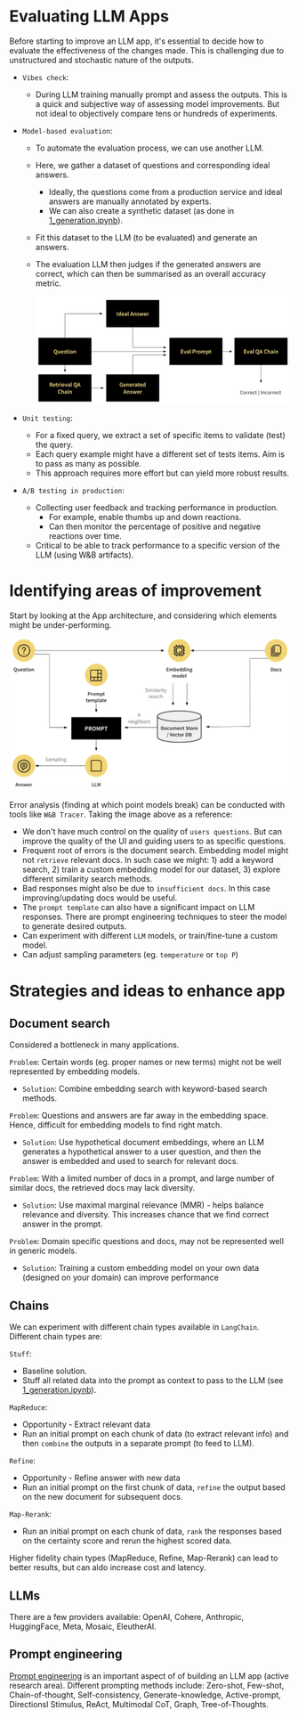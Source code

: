 
# Evaluating LLM Apps
Before starting to improve an LLM app, it's essential to decide how to evaluate the effectiveness of the changes made. This is challenging due to unstructured and stochastic nature of the outputs.

* `Vibes check`: 
  * During LLM training manually prompt and assess the outputs. This is a quick and subjective way of assessing model improvements. But not ideal to objectively compare tens or hundreds of experiments. 

* `Model-based evaluation`: 
  * To automate the evaluation process, we can use another LLM. 
  * Here, we gather a dataset of questions and corresponding ideal answers. 
    * Ideally, the questions come from a production service and ideal answers are manually annotated by experts.
    * We can also create a synthetic dataset (as done in [1_generation.ipynb](/notebooks/1_generation.ipynb)).
  * Fit this dataset to the LLM (to be evaluated) and generate an answers.
  * The evaluation LLM then judges if the generated answers are correct, which can then be summarised as an overall accuracy metric.

    ![LLM model-based evaluation](../images/evaluation_model-based.png)

* `Unit testing`:
  * For a fixed query, we extract a set of specific items to validate (test) the query. 
  * Each query example might have a different set of tests items. Aim is to pass as many as possible.
  * This approach requires more effort but can yield more robust results.

* `A/B testing in production`:
  * Collecting user feedback and tracking performance in production. 
    * For example, enable thumbs up and down reactions.
    * Can then monitor the percentage of positive and negative reactions over time.
  * Critical to be able to track performance to a specific version of the LLM (using W&B artifacts).


# Identifying areas of improvement

Start by looking at the App architecture, and considering which elements might be under-performing. 

![Image of app architecture with vector database](/images/app_architecture.png)

Error analysis (finding at which point models break) can be conducted with tools like `W&B Tracer`. Taking the image above as a reference:
* We don't have much control on the quality of `users questions`. But can improve the quality of the UI and guiding users to as specific questions.
* Frequent root of errors is the document search. Embedding model might not `retrieve` relevant docs. In such case we might: 1) add a keyword search, 2) train a custom embedding model for our dataset, 3) explore different similarity search methods.
* Bad responses might also be due to `insufficient docs`. In this case improving/updating docs would be useful.
* The `prompt template` can also have a significant impact on LLM responses. There are prompt engineering techniques to steer the model to generate desired outputs.
* Can experiment with different `LLM` models, or train/fine-tune a custom model.
* Can adjust sampling parameters (eg. `temperature` or `top P`)


# Strategies and ideas to enhance app

## Document search

Considered a bottleneck in many applications. 

`Problem`: Certain words (eg. proper names or new terms) might not be well represented by embedding models.
* `Solution`: Combine embedding search with keyword-based search methods.

`Problem`: Questions and answers are far away in the embedding space. Hence, difficult for embedding models to find right match.
* `Solution`: Use hypothetical document embeddings, where an LLM generates a hypothetical answer to a user question, and then the answer is embedded and used to search for relevant docs.

`Problem`: With a limited number of docs in a prompt, and large number of similar docs, the retrieved docs may lack diversity.
* `Solution`: Use maximal marginal relevance (MMR) - helps balance relevance and diversity. This increases chance that we find correct answer in the prompt.

`Problem`: Domain specific questions and docs, may not be represented well in generic models.
* `Solution`: Training a custom embedding model on your own data (designed on your domain) can improve performance


## Chains

We can experiment with different chain types available in `LangChain`. Different chain types are:

`Stuff`:
* Baseline solution.
* Stuff all related data into the prompt as context to pass to the LLM (see [1_generation.ipynb](../notebooks/1_generation.ipynb)).

`MapReduce`:
* Opportunity - Extract relevant data 
* Run an initial prompt on each chunk of data (to extract relevant info) and then `combine` the outputs in a separate prompt (to feed to LLM).

`Refine`:
* Opportunity - Refine answer with new data
* Run an initial prompt on the first chunk of data, `refine` the output based on the new document for subsequent docs.

`Map-Rerank`:
* Run an initial prompt on each chunk of data, `rank` the responses based on the certainty score and rerun the highest scored data.

Higher fidelity chain types (MapReduce, Refine, Map-Rerank) can lead to better results, but can aldo increase cost and latency.


## LLMs

There are a few providers available: OpenAI, Cohere, Anthropic, HuggingFace, Meta, Mosaic, EleutherAI.


## Prompt engineering

[Prompt engineering](https://www.promptingguide.ai/) is an important aspect of of building an LLM app (active research area). Different prompting methods include: Zero-shot, Few-shot, Chain-of-thought, Self-consistency, Generate-knowledge, Active-prompt, Directionsl Stimulus, ReAct, Multimodal CoT, Graph, Tree-of-Thoughts.
